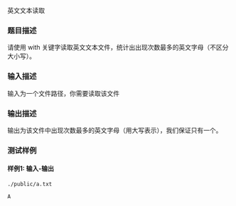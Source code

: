 英文文本读取

### 题目描述

请使用 with 关键字读取英文文本文件，统计出出现次数最多的英文字母（不区分大小写）。

### 输入描述

输入为一个文件路径，你需要读取该文件

### 输出描述

输出为该文件中出现次数最多的英文字母（用大写表示），我们保证只有一个。

### 测试样例

#### 样例1: 输入-输出

```
./public/a.txt
```

```
A
```

